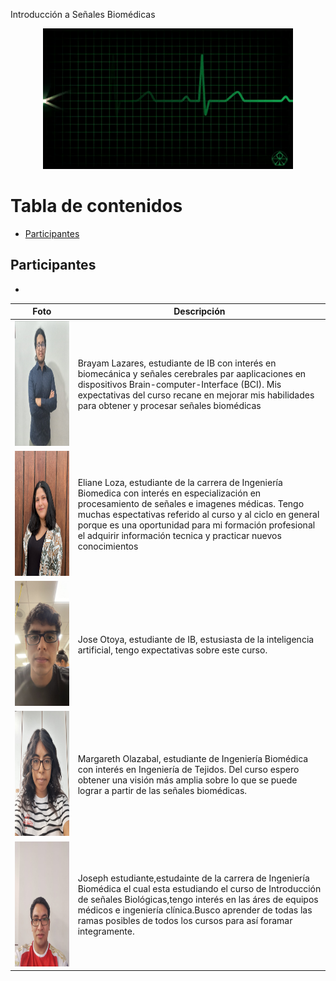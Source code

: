 Introducción a Señales Biomédicas
<p align="center">
  <img src="./Otros/70bm.gif" alt="Introducción a Señales Biomédicas" width="400"/>
</p>
   
# Tabla de contenidos 
- [Participantes](#participantes)

## Participantes
- 

<center>

| Foto          | Descripción   |
| ------------- | ------------- |
| <img src = "Otros/Brayam.jpeg" width="500" height="200">  | Brayam Lazares, estudiante de IB con interés en biomecánica y señales cerebrales par aaplicaciones en dispositivos Brain-computer-Interface (BCI). Mis expectativas del curso recane en mejorar mis habilidades para obtener y procesar señales biomédicas |
| <img src = "Otros/Eliane.jpeg" width="400" height="200">  | Eliane Loza, estudiante de la carrera de Ingeniería Biomedica con interés en especialización en procesamiento de señales e imagenes médicas. Tengo muchas espectativas referido al curso y al ciclo en general porque es una oportunidad para mi formación profesional el adquirir información tecnica y practicar nuevos conocimientos |
| <img src = "Otros/Luis.jpeg" width="400" height="200">   | Jose Otoya, estudiante de IB, estusiasta de la inteligencia artificial, tengo expectativas sobre este curso. |
| <img src = "Otros/Margareth.jpeg" width="400" height="200">  | Margareth Olazabal, estudiante de Ingeniería Biomédica con interés en Ingeniería de Tejidos. Del curso espero obtener una visión más amplia sobre lo que se puede lograr a partir de las señales biomédicas. |
| <img src = "Otros/Joseph.jpeg" width="400" height="200">  | Joseph estudiante,estudainte de la carrera de Ingeniería Biomédica el cual esta estudiando el curso de Introducción de señales Biológicas,tengo interés en las áres de equipos médicos  e ingeniería clínica.Busco aprender  de todas las ramas posibles de todos los cursos para así foramar integramente.  |

